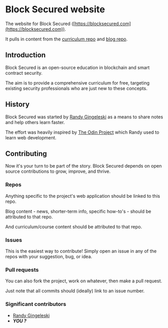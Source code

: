 # Block Secured website

The website for Block Secured ([https://blocksecured.com](https://blocksecured.com)).

It pulls in content from the [curriculum repo](https://github.com/blocksecured/curriculum) and [blog repo](https://github.com/blocksecured/blog).

## Introduction

Block Secured is an open-source education in blockchain and smart contract security.

The aim is to provide a comprehensive curriculum for free, targeting existing security professionals who are just new to these concepts.

## History

Block Secured was started by [Randy Gingeleski](https://github.com/gingeleski) as a means to share notes and help others learn faster.

The effort was heavily inspired by [The Odin Project](https://github.com/theodinproject) which Randy used to learn web development.

## Contributing

Now it's your turn to be part of the story. Block Secured depends on open source contributions to grow, improve, and thrive.

### Repos

Anything specific to the project's web application should be linked to this repo.

Blog content - news, shorter-term info, specific how-to's - should be attributed to that repo.

And curriculum/course content should be attributed to that repo.

### Issues

This is the easiest way to contribute! Simply open an issue in any of the repos with your suggestion, bug, or idea.

### Pull requests

You can also fork the project, work on whatever, then make a pull request.

Just note that all commits should (ideally) link to an issue number.

### Significant contributors

- [Randy Gingeleski](https://github.com/gingeleski)
- <i style="font-weight:bold">YOU ?</i>
